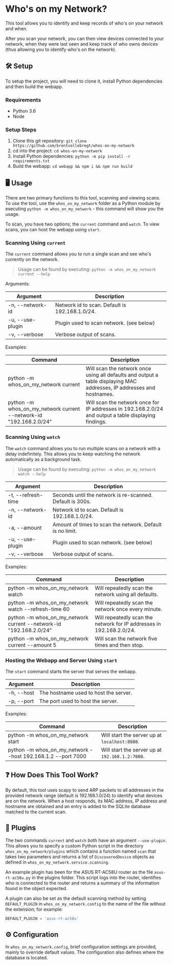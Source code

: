 # Who's on my Network?

This tool allows you to identify and keep records of who's on your network and when.

After you scan your network, you can then view devices connected to your network, when they were last seen and keep track of who owns devices (thus allowing you to identify who's on the network).

## 🛠️ Setup

To setup the project, you will need to clone it, install Python dependencies and then build the webapp.

### Requirements

- Python 3.6
- Node

### Setup Steps

1. Clone this git repository: `git clone https://github.com/brentvollebregt/whos-on-my-network`
2. cd into the project: `cd whos-on-my-network`
3. Install Python dependencies: `python -m pip install -r requirements.txt`
4. Build the webapp: `cd webapp && npm i && npm run build`

## 🖥️ Usage

There are two primary functions to this tool, scanning and viewing scans. To use the tool, use the `whos_on_my_network` folder as a Python module by executing `python -m whos_on_my_network` - this command will show you the usage.

To scan, you have two options; the `current` command and `watch`. To view scans, you can host the webapp using `start`.

### Scanning Using `current`

The `current` command allows you to run a single scan and see who's currently on the network.

> Usage can be found by executing: `python -m whos_on_my_network current --help`

Arguments:

| Argument         | Description                                    |
| ---------------- | ---------------------------------------------- |
| -n, --network-id | Network id to scan. Default is 192.168.1.0/24. |
| -u, --use-plugin | Plugin used to scan network. (see below)       |
| -v, --verbose    | Verbose output of scans.                       |

Examples:

| Command                                                            | Description                                                                                                            |
| ------------------------------------------------------------------ | ---------------------------------------------------------------------------------------------------------------------- |
| python -m whos_on_my_network current                               | Will scan the network once using all defaults and output a table displaying MAC addresses, IP addresses and hostnames. |
| python -m whos_on_my_network current --network-id "192.168.2.0/24" | Will scan the network once for IP addresses in 192.168.2.0/24 and output a table displaying findings.                  |

### Scanning Using `watch`

The `watch` command allows you to run multiple scans on a network with a delay indefinitely. This allows you to keep watching the network automatically as a background task.

> Usage can be found by executing: `python -m whos_on_my_network watch --help`

| Argument           | Description                                               |
| ------------------ | --------------------------------------------------------- |
| -t, --refresh-time | Seconds until the network is re-scanned. Default is 300s. |
| -n, --network-id   | Network id to scan. Default is 192.168.1.0/24.            |
| -a, --amount       | Amount of times to scan the network. Default is no limit. |
| -u, --use-plugin   | Plugin used to scan network. (see below)                  |
| -v, --verbose      | Verbose output of scans.                                  |

Examples:

| Command                                                            | Description                                                          |
| ------------------------------------------------------------------ | -------------------------------------------------------------------- |
| python -m whos_on_my_network watch                                 | Will repeatedly scan the network using all defaults.                 |
| python -m whos_on_my_network watch --refresh-time 60               | Will repeatedly scan the network once every minute.                  |
| python -m whos_on_my_network current --network-id "192.168.2.0/24" | Will repeatedly scan the network for IP addresses in 192.168.2.0/24. |
| python -m whos_on_my_network current --amount 5                    | Will scan the network five times and then stop.                      |

### Hosting the Webapp and Server Using `start`

The `start` command starts the server that serves the webapp.

| Argument   | Description                           |
| ---------- | ------------------------------------- |
| -h, --host | The hostname used to host the server. |
| -p, --port | The port used to host the server.     |

Examples:

| Command                                                     | Description                                     |
| ----------------------------------------------------------- | ----------------------------------------------- |
| python -m whos_on_my_network start                          | Will start the server up at `localhost:8080`.   |
| python -m whos_on_my_network --host 192.168.1.2 --port 7000 | Will start the server up at `192.168.1.2:7000`. |

## ❓ How Does This Tool Work?

By default, this tool uses scapy to send ARP packets to all addresses in the provided network range (default is 192.168.1.0/24) to identify what devices are on the network. When a host responds, its MAC address, IP address and hostname are obtained and an entry is added to the SQLite database matched to the current scan.

## 🔌 Plugins

The two commands `current` and `watch` both have an argument `--use-plugin`. This allows you to specify a custom Python script in the directory `whos_on_my_network/plugins` which contains a function named `scan` that takes two parameters and returns a list of `DiscoveredDevice` objects as defined in `whos_on_my_network.service.scanning`.

An example plugin has been for the ASUS RT-AC58U router as the file `asus-rt-ac58u.py` in the plugins folder. This script logs into the router, identifies who is connected to the router and returns a summary of the information found in the object expected.

A plugin can also be set as the default scanning method by setting `DEFAULT_PLUGIN` in `whos_on_my_network.config` to the name of the file without the extension; for example:

```python
DEFAULT_PLUGIN = 'asus-rt-ac58u'
```

## ⚙️ Configuration

In `whos_on_my_network.config`, brief configuration settings are provided, mainly to override default values. The configuration also defines where the database is located.
